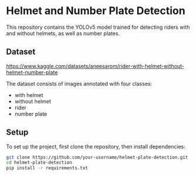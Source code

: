 # Helmet and Number Plate Detection

This repository contains the YOLOv5 model trained for detecting riders with and without helmets, as well as number plates.

## Dataset
https://www.kaggle.com/datasets/aneesarom/rider-with-helmet-without-helmet-number-plate

The dataset consists of images annotated with four classes:
- with helmet
- without helmet
- rider
- number plate

## Setup

To set up the project, first clone the repository, then install dependencies:

```bash
git clone https://github.com/your-username/helmet-plate-detection.git
cd helmet-plate-detection
pip install -r requirements.txt
